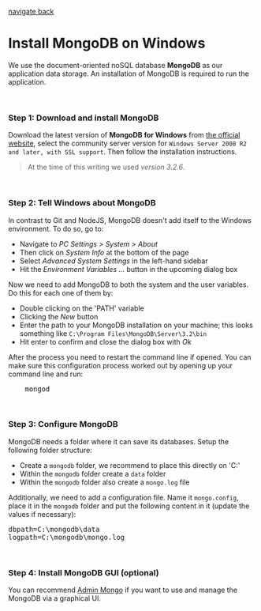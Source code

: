 [navigate back](../SETUP.md)

# Install MongoDB on Windows

We use the document-oriented noSQL database **MongoDB** as our application data storage. An installation of MongoDB is required to run the application.

<br>

### Step 1: Download and install MongoDB

Download the latest version of **MongoDB for Windows** from [the official website](https://www.mongodb.com/download-center?jmp=nav#community), select the community server version for `Windows Server 2008 R2 and later, with SSL support`. Then follow the installation instructions.

> At the time of this writing we used *version 3.2.6*.

<br>

### Step 2: Tell Windows about MongoDB

In contrast to Git and NodeJS, MongoDB doesn't add itself to the Windows environment. To do so, go to:
- Navigate to *PC Settings > System > About*
- Then click on *System Info* at the bottom of the page
- Select *Advanced System Settings* in the left-hand sidebar
- Hit the *Environment Variables ...* button in the upcoming dialog box

Now we need to add MongoDB to both the system and the user variables. Do this for each one of them by:
- Double clicking on the 'PATH' variable
- Clicking the *New* button
- Enter the path to your MongoDB installation on your machine; this looks something like `C:\Program Files\MongoDB\Server\3.2\bin`
- Hit enter to confirm and close the dialog box with *Ok*

After the process you need to restart the command line if opened. You can make sure this configuration process worked out by opening up your command line and run:

<pre>
	mongod
</pre>

<br>

### Step 3: Configure MongoDB

MongoDB needs a folder where it can save its databases. Setup the following folder structure:
- Create a `mongodb` folder, we recommend to place this directly on 'C:\'
- Within the `mongodb` folder create a `data` folder
- Within the `mongodb` folder also create a `mongo.log` file

Additionally, we need to add a configuration file. Name it `mongo.config`, place it in the `mongodb` folder and put the following content in it (update the values if necessary):

<pre>
dbpath=C:\mongodb\data
logpath=C:\mongodb\mongo.log
</pre>

<br>

### Step 4: Install MongoDB GUI (optional)

You can recommend [Admin Mongo](https://github.com/mrvautin/adminMongo) if you want to use and manage the MongoDB via a graphical UI.
